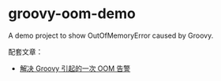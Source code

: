 # groovy-oom-demo

A demo project to show OutOfMemoryError caused by Groovy.

配套文章：

- [解决 Groovy 引起的一次 OOM 告警](https://mazhuang.org/2023/03/22/oom-caused-by-groovy/)